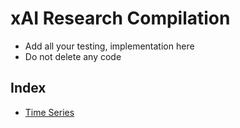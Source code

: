 # xAI Research Compilation

- Add all your testing, implementation here
- Do not delete any code

## Index

- [Time Series](./TimeSeries.md)